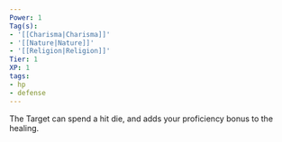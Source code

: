 ```yaml
---
Power: 1
Tag(s):
- '[[Charisma|Charisma]]'
- '[[Nature|Nature]]'
- '[[Religion|Religion]]'
Tier: 1
XP: 1
tags:
- hp
- defense
---
```


The Target can spend a hit die, and adds your proficiency bonus to the healing.